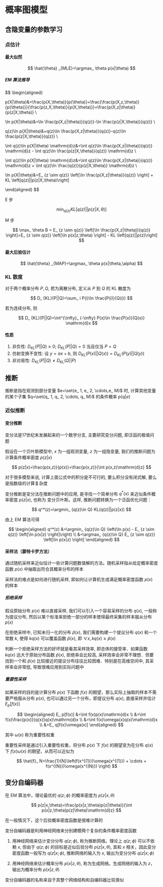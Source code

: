 # 概率图模型

## 含隐变量的参数学习

### 点估计

#### 最大似然

$$
\hat{\theta} _{MLE}=\argmax_ \theta p(x|\theta)
$$

##### EM 算法推导

$$
\begin{aligned}

p(X|\theta)&=\frac{p(X,\theta)}{p(\theta)}=\frac{\frac{p(X,z,\theta)}{p(\theta)}}{\frac{p(z,X,\theta)}{p(X,\theta)}}=\frac{p(X,z|\theta)}{p(z|X,\theta)} \\

\ln p(X|\theta)&=\ln \frac{p(X,z|\theta)}{q(z)}-\ln \frac{p(z|X,\theta)}{q(z)} \\

q(z)\ln p(X|\theta)&=q(z)\ln \frac{p(X,z|\theta)}{q(z)}-q(z)\ln \frac{p(z|X,\theta)}{q(z)} \\

\int q(z)\ln p(X|\theta) \mathrm{d}z&=\int q(z)\ln \frac{p(X,z|\theta)}{q(z)} \mathrm{d}z - \int q(z)\ln \frac{p(z|X,\theta)}{q(z)} \mathrm{d}z \\

\int q(z)\ln p(X|\theta) \mathrm{d}z&=\int q(z)\ln \frac{p(X,z|\theta)}{q(z)} \mathrm{d}z + \int q(z)\ln \frac{q(z)}{p(z|X,\theta)} \mathrm{d}z \\

\ln p(X|\theta)&=E_ {z \sim q(z)} \left[\ln \frac{p(X,z|\theta)}{q(z)} \right]  + KL \left[q(z)||p(z|X,\theta)\right]

\end{aligned}
$$

E 步

$$
\min_ {q(z)} KL \left[q(z)||p(z|X,\theta)\right]
$$

M 步

$$
\max_ \theta B = E_ {z \sim q(z)} \left[\ln \frac{p(X,z|\theta)}{q(z)} \right]=E_ {z \sim q(z)} \left[\ln p(x|z,\theta) \right] - KL \left[q(z)||p(z)\right]
$$

#### 最大后验估计

$$
\hat{\theta} _{MAP}=\argmax_ \theta p(x|\theta,\alpha)
$$

### KL 散度

对于两个概率分布 $P, Q$, 若为离散分布, 定义从 $P$ 到 $Q$ 的 KL 散度为

$$
D_ {KL}(P||Q)=\sum_ i P(i)\ln \frac{P(i)}{Q(i)}
$$

若为连续分布, 则

$$
D_ {KL}(P||Q)=\int^{\infty}_ {-\infty} P(x)\ln \frac{P(x)}{Q(x)} \mathrm{d}x
$$

#### 性质

1. 非负性: $D_ {KL}(P||Q) \geq 0$; $D_ {KL}(P||Q)=0$ 当且仅当 $P=Q$
2. 仿射变换不变性: 设 $y=ax+b$, 则 $D_ {KL}(P(x)||Q(x))=D_ {KL}(P(y)||Q(y))$
3. 非对易性: $D_ {KL}(P||Q)\neq D_ {KL}(Q||P)$

## 推断

推断是指在观测到部分变量 $e=\set{e_ 1, e_ 2, \cdots,e_ M}$ 时, 计算其他变量的某个子集 $q=\set{q_ 1, q_ 2, \cdots, q_ M}$ 的条件概率 $p(q|e)$

### 近似推断

#### 变分推断

变分法是17世纪末发展起来的一个数学分支, 主要研究变分问题, 即泛函的极值问题

假设在一个贝叶斯模型中, $x$ 为一组观测变量, $z$ 为一组隐变量, 我们的推断问题为计算条件概率密度 $p(z|x)$

$$
p(z|x)=\frac{p(x,z)}{p(x)}=\frac{p(x,z)}{\int p(x,z)\mathrm{d}z}
$$

对于很多模型来说, 计算上面公式中的积分是不可行的, 要么积分没有闭式解, 要么是指数级的计算复杂度

变分推断是变分法在推断问题中的应用, 是寻找一个简单分布 $q^*(x)$ 来近似条件概率密度 $p(z|x)$, 也称为 变分贝叶斯。这样, 推断问题转换为一个泛函优化问题：

$$
q^*(z)=\argmin_ {q(z)\in Q} KL(q(z)||p(z|x))
$$

由上 EM 算法可得

$$
\begin{aligned}
    q^*(z)
    &=\argmin_ {q(z)\in Q} \left(\ln p(x) - E_ {z \sim q(z)} \left[\ln p(x|z) \right]\right) \\
    &=\argmax_ {q(z)\in Q} E_ {z \sim q(z)} \left[\ln p(x|z) \right]
\end{aligned}
$$

#### 采样法（蒙特卡罗方法）

通过随机采样来近似估计一些计算问题数值解的方法。随机采样指从给定概率密度函数 $p(x)$ 中抽取出符合其概率分布的样本

采样法的难点是如何进行随机采样, 即如何让计算机生成满足概率密度函数 $p(x)$ 的样本

##### 拒绝采样

假设原始分布 $p(x)$ 难以直接采样, 我们可以引入一个容易采样的分布 $q(x)$, 一般称为提议分布, 然后以某个标准来拒绝一部分的样本使得最终采集的样本服从分布 $p(x)$

在拒绝采样中, 已知未归一化的分布 $\hat{p}(x)$, 我们需要构建一个提议分布 $q(x)$ 和一个常数 $k$, 使得 $kq(x)$ 可以覆盖函数 $\hat{p}(x)$, 即 $\forall x, kq(x)\geq \hat{p}(x)$

判断一个拒绝采样方法的好坏就是看其采样效率, 即总体的接受率．如果函数 $kq(x)$ 远大于原始分布函数 $\hat{p}(x)$, 拒绝率会比较高, 采样效率会非常不理想．但要找到一个和 $\hat{p}(x)$ 比较接近的提议分布往往比较困难．特别是在高维空间中, 其采样率会非常低, 导致很难应用到实际问题中

##### 重要性采样

如果采样的目的是计算分布 $p(x)$ 下函数 $f(x)$ 的期望，那么实际上抽取的样本不需要严格服从分布 $p(x)$, 也可以通过另一个分布，即提议分布 $q(x)$, 直接采样并估计 $E_ p[f(x)]$

$$
\begin{aligned}
    E_ p[f(x)]
    &=\int f(x)p(x)\mathrm{d}x \\
    &=\int f(x)\frac{p(x)}{q(x)}q(x)\mathrm{d}x \\
    &=\int f(x)\omega(x)q(x)\mathrm{d}x \\
    &=E_ q[f(x)\omega(x)]
\end{aligned}
$$

其中 $\omega(x)$ 称为重要性权重

重要性采样是通过引入重要性权重，将分布 $p(x)$ 下 $f(x)$ 的期望变为在分布 $q(x)$ 下 $f(x)\omega(x)$ 的期望，从而可以近似为

$$
\hat{f}_ N=\frac{1}{N}\left(f(x^{(1)})\omega(x^{(1)}) + \cdots + f(x^{(N)})\omega(x^{(N)}) \right)
$$

## 变分自编码器

在 EM 算法中，理论最优的 $q(z;\phi)$ 的概率密度为 $p(z|x,\theta)$

$$
p(z|x,\theta)=\frac{p(x|z,\theta)p(z|\theta)}{\int p(x|z,\theta)p(z|\theta)\mathrm{d}z}
$$

在一般情况下，这个后验概率密度函数是很难计算的

变分自编码器是利用神经网络来分别建模两个复杂的条件概率密度函数

1. 用神经网络来估计变分分布 $q(z;\phi)$, 称为推断网络。理论上 $q(z;\phi)$ 可以不依赖 $x$, 但由于 $q(z;\phi)$ 的目标是近似后验分布 $p(z|x,\theta)$, 其和 $x$ 相关，因此变分密度函数一般写为 $q(z|x;\phi)$, 推断网络的输入为 $x$, 输出为变分分布 $q(z|x;\phi)$

2. 用神经网络来估计概率分布 $p(x|z,\theta)$, 称为生成网络。生成网络的输入为 $z$，输出为概率分布 $p(x|z,\theta)$

变分自编码器的名称来自于其整个网络结构和自编码器比较类似
